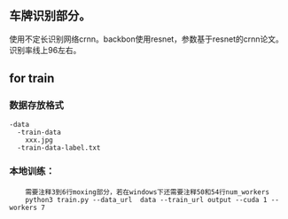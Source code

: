 ## 车牌识别部分。
使用不定长识别网络crnn。backbon使用resnet，参数基于resnet的crnn论文。识别率线上96左右。
## for train
### 数据存放格式
	-data
	  -train-data
	    xxx.jpg
	  -train-data-label.txt

### 本地训练：
        需要注释3到6行moxing部分，若在windows下还需要注释50和54行num_workers
        python3 train.py --data_url  data --train_url output --cuda 1 --workers 7
